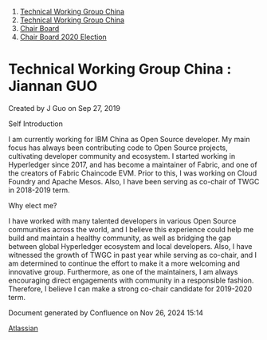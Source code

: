 1. [Technical Working Group China](index.html)
2. [Technical Working Group China](Technical-Working-Group-China_22151170.html)
3. [Chair Board](Chair-Board_22151248.html)
4. [Chair Board 2020 Election](Chair-Board-2020-Election_22151615.html)

# Technical Working Group China : Jiannan GUO

Created by J Guo on Sep 27, 2019

Self Introduction

I am currently working for IBM China as Open Source developer. My main focus has always been contributing code to Open Source projects, cultivating developer community and ecosystem. I started working in Hyperledger since 2017, and has become a maintainer of Fabric, and one of the creators of Fabric Chaincode EVM. Prior to this, I was working on Cloud Foundry and Apache Mesos. Also, I have been serving as co-chair of TWGC in 2018-2019 term.

Why elect me?

I have worked with many talented developers in various Open Source communities across the world, and I believe this experience could help me build and maintain a healthy community, as well as bridging the gap between global Hyperledger ecosystem and local developers. Also, I have witnessed the growth of TWGC in past year while serving as co-chair, and I am determined to continue the effort to make it a more welcoming and innovative group. Furthermore, as one of the maintainers, I am always encouraging direct engagements with community in a responsible fashion. Therefore, I believe I can make a strong co-chair candidate for 2019-2020 term.

Document generated by Confluence on Nov 26, 2024 15:14

[Atlassian](http://www.atlassian.com/)
